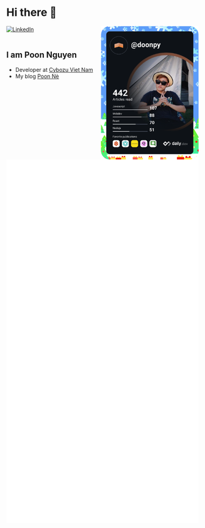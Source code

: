 # Hi there 👋

<div align="left">
  
  <a href="https://www.linkedin.com/in/poonnguyen">
    <img
      src="https://img.shields.io/static/v1?logo=linkedin&style=flat-square&color=0072b1&label=LinkedIn&message=%E2%98%86"
      alt="LinkedIn"
    />
  </a>

  <a href="https://api.daily.dev/get?r=doonpy" target="_blank">
    <img
      width="256"
      align="right"
      src="https://raw.githubusercontent.com/doonpy/doonpy/1.0.0/devcard.svg"
    />
  </a>
</div>

<br />

## I am Poon Nguyen
- Developer at [Cybozu Viet Nam](https://www.cybozu.vn)
- My blog [Poon Nè](https://doonpy.github.io)

![Metrics](https://raw.githubusercontent.com/doonpy/doonpy/1.0.0/github-metrics.svg)
